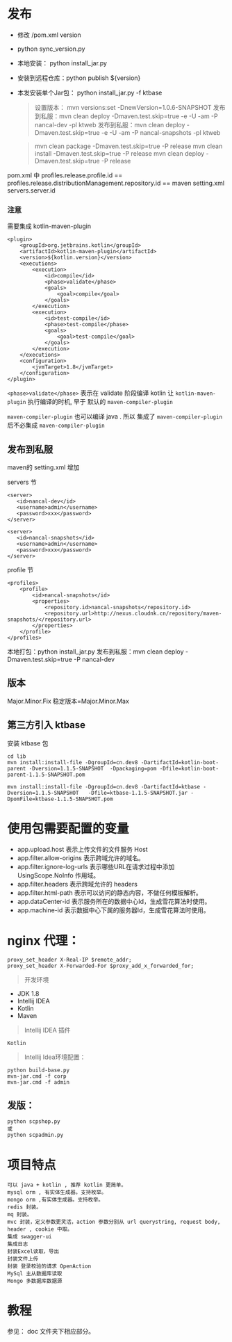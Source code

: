 # 发布

- 修改 /pom.xml version
- python sync_version.py
- 本地安装： python install_jar.py
- 安装到远程仓库：python publish ${version}
- 本发安装单个Jar包： python install_jar.py -f ktbase

    > 设置版本： mvn versions:set -DnewVersion=1.0.6-SNAPSHOT
    > 发布到私服：mvn clean deploy -Dmaven.test.skip=true -e           -U -am -P nancal-dev -pl ktweb 
    > 发布到私服：mvn clean deploy -Dmaven.test.skip=true -e -U -am -P nancal-snapshots -pl ktweb 

    > mvn clean package -Dmaven.test.skip=true  -P release
    > mvn clean install -Dmaven.test.skip=true  -P release
    > mvn clean deploy -Dmaven.test.skip=true -P release

pom.xml 中 profiles.release.profile.id == profiles.release.distributionManagement.repository.id == maven setting.xml
servers.server.id

### 注意

需要集成 kotlin-maven-plugin

```
<plugin>
    <groupId>org.jetbrains.kotlin</groupId>
    <artifactId>kotlin-maven-plugin</artifactId>
    <version>${kotlin.version}</version>
    <executions>
        <execution>
            <id>compile</id>
            <phase>validate</phase>
            <goals>
                <goal>compile</goal>
            </goals>
        </execution>
        <execution>
            <id>test-compile</id>
            <phase>test-compile</phase>
            <goals>
                <goal>test-compile</goal>
            </goals>
        </execution>
    </executions>
    <configuration>
        <jvmTarget>1.8</jvmTarget>
    </configuration>
</plugin>
```

`<phase>validate</phase>` 表示在 validate 阶段编译 kotlin
让 `kotlin-maven-plugin` 执行编译的时机, 早于 默认的 `maven-compiler-plugin`

`maven-compiler-plugin` 也可以编译 java . 所以 集成了 `maven-compiler-plugin` 后不必集成 `maven-compiler-plugin`

## 发布到私服

maven的 setting.xml 增加

servers 节

```
<server>
   <id>nancal-dev</id>
   <username>admin</username>
   <password>xxx</password>
</server>

<server>
   <id>nancal-snapshots</id>
   <username>admin</username>
   <password>xxx</password>
</server>
```

profile 节

```
<profiles>
    <profile>
        <id>nancal-snapshots</id>
		<properties>
			<repository.id>nancal-snapshots</repository.id> 
			<repository.url>http://nexus.cloudnk.cn/repository/maven-snapshots/</repository.url>
		</properties>
    </profile>
</profiles>
```

本地打包：python install_jar.py
发布到私服：mvn clean deploy -Dmaven.test.skip=true -P nancal-dev

## 版本

Major.Minor.Fix
稳定版本=Major.Minor.Max

## 第三方引入 ktbase

安装 ktbase 包

```
cd lib
mvn install:install-file -DgroupId=cn.dev8 -DartifactId=kotlin-boot-parent -Dversion=1.1.5-SNAPSHOT  -Dpackaging=pom -Dfile=kotlin-boot-parent-1.1.5-SNAPSHOT.pom 

mvn install:install-file -DgroupId=cn.dev8 -DartifactId=ktbase -Dversion=1.1.5-SNAPSHOT   -Dfile=ktbase-1.1.5-SNAPSHOT.jar -DpomFile=ktbase-1.1.5-SNAPSHOT.pom 
```

# 使用包需要配置的变量

- app.upload.host 表示上传文件的文件服务 Host
- app.filter.allow-origins 表示跨域允许的域名。
- app.filter.ignore-log-urls 表示哪些URL在请求过程中添加 UsingScope.NoInfo 作用域。
- app.filter.headers 表示跨域允许的 headers
- app.filter.html-path 表示可以访问的静态内容，不做任何模板解析。
- app.dataCenter-id 表示服务所在的数据中心Id，生成雪花算法时使用。
- app.machine-id 表示数据中心下属的服务器Id，生成雪花算法时使用。

# nginx 代理：

```
proxy_set_header X-Real-IP $remote_addr;
proxy_set_header X-Forwarded-For $proxy_add_x_forwarded_for;
```

> 开发环境

- JDK 1.8
- Intellij IDEA
- Kotlin
- Maven

> Intellij IDEA 插件

    Kotlin

> Intellij Idea环境配置：

    python build-base.py
    mvn-jar.cmd -f corp
    mvn-jar.cmd -f admin

## 发版：

    python scpshop.py
    或
    python scpadmin.py

# 项目特点

    可以 java + kotlin , 推荐 kotlin 更简单。
    mysql orm , 有实体生成器。支持枚举。
    mongo orm ,有实体生成器。支持枚举。
    redis 封装。
    mq 封装。
    mvc 封装，定义参数更灵活，action 参数分别从 url querystring, request body, header , cookie 中取。
    集成 swagger-ui
    集成日志
    封装Excel读取，导出
    封装文件上传
    封装 登录校验的请求 OpenAction
    MySql 主从数据库读取
    Mongo 多数据库数据源

# 教程

参见： doc 文件夹下相应部分。



